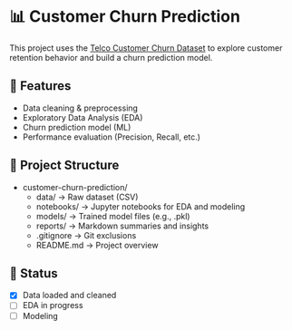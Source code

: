 # 📊 Customer Churn Prediction

This project uses the [Telco Customer Churn Dataset](https://www.kaggle.com/blastchar/telco-customer-churn) to explore customer retention behavior and build a churn prediction model.

## 🔧 Features
- Data cleaning & preprocessing
- Exploratory Data Analysis (EDA)
- Churn prediction model (ML)
- Performance evaluation (Precision, Recall, etc.)

## 📁 Project Structure
- customer-churn-prediction/
  - data/ → Raw dataset (CSV)
  - notebooks/ → Jupyter notebooks for EDA and modeling
  - models/ → Trained model files (e.g., .pkl)
  - reports/ → Markdown summaries and insights
  - .gitignore → Git exclusions
  - README.md → Project overview

## 🚀 Status
- [x] Data loaded and cleaned
- [ ] EDA in progress
- [ ] Modeling